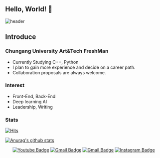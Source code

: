 ## Hello, World! 👋
![header](https://capsule-render.vercel.app/api?type=waving&color=0:2b64b0,100:44dac0&height=120&fontColor=E6E6FA&fontAlign=50&animation=fadeIn&section=footer&text=SinDaeHa&fontAlign=70)

## Introduce

### Chungang University Art&Tech FreshMan
- Currently Studying C++, Python
- I plan to gain more experience and decide on a career path.
- Collaboration proposals are always welcome.

### Interest
- Front-End, Back-End
- Deep learning AI
- Leadership, Writing

### Stats
<div align=left>

[![Hits](https://hits.seeyoufarm.com/api/count/incr/badge.svg?url=https%3A%2F%2Fgithub.com%2FSinDaeHa&count_bg=%230045A8&title_bg=%23555555&icon=&icon_color=%23E7E7E7&title=Visitor&edge_flat=false)](https://hits.seeyoufarm.com)
</div>

[![Anurag's github stats](https://github-readme-stats.vercel.app/api?username=SinDaeHa)](https://github.com/anuraghazra/github-readme-stats)

<div align=center>
  
[![Youtube Badge](https://img.shields.io/badge/Youtube-ff0000?style=flat-round&logo=youtube&link=https://www.youtube.com/@SinDaeHa)](https://www.youtube.com/@SinDaeHa)
[![Gmail Badge](https://img.shields.io/badge/Naver-03c75a?style=flat-round&logo=Naver&logoColor=white&link=mailto:ghbs041113@naver.com)](mailto:ghbs041113@naver.com)
[![Gmail Badge](https://img.shields.io/badge/Gmail-d14836?style=flat-round&logo=Gmail&logoColor=white&link=mailto:bagminseo768@gmail.com)](mailto:bagminseo768@gmail.com)
[![Instagram Badge](https://img.shields.io/badge/Instagram-e4405f?style=flat-round&logo=Instagram&logoColor=white&link=https://www.instagram.com/shindaeha)](https://www.instagram.com/shindaeha)
</div><!--

[![gitanimals](https://render.gitanimals.org/farms/SinDaeHa)](https://github.com/devxb/gitanimals)
